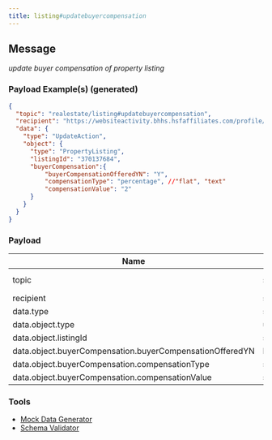 ```yaml
---
title: listing#updatebuyercompensation
---
```


## Message

_update buyer compensation of property listing_

### Payload Example(s) (generated)

```json
{
  "topic": "realestate/listing#updatebuyercompensation",
  "recipient": "https://websiteactivity.bhhs.hsfaffiliates.com/profile/card#me",
  "data": {
    "type": "UpdateAction",
    "object": {
      "type": "PropertyListing",
      "listingId": "370137684",
      "buyerCompensation":{
          "buyerCompensationOfferedYN": "Y",
          "compensationType": "percentage", //"flat", "text"
          "compensationValue": "2"
      }
    }
  }
}
```

### Payload

| Name | Type | Description |
|---|---|---|
|  topic | string | const (`"realestate/listing#updatebuyercompensation"`)  |
|  recipient |  string&lt;uri&gt;  |  the recipient of the event with this id|
|  data.type | string | const (`"UpdateAction"`)   |
|  data.object.type | url    | const (`"PropertyListing"`) |
|  data.object.listingId  | string | the local identifier for the listing |
|  data.object.buyerCompensation.buyerCompensationOfferedYN | bool | buyer compensation status(Y/N)  |
|  data.object.buyerCompensation.compensationType | string | type of compensation |
|  data.object.buyerCompensation.compensationValue | string | value of compensation |

### Tools

* [Mock Data Generator](/tools/mock-data-generator)
* [Schema Validator](/tools/validate)